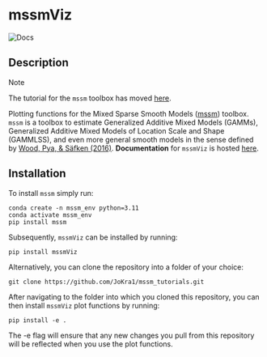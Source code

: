 # mssmViz

![Docs](https://github.com/jokra1/mssm_tutorials/actions/workflows/documentation.yml/badge.svg?branch=main)

## Description

> [!NOTE]
> The tutorial for the ``mssm`` toolbox has moved [here](https://jokra1.github.io/mssm/tutorial.html).

Plotting functions for the Mixed Sparse Smooth Models ([mssm](https://github.com/JoKra1/mssm)) toolbox. ``mssm`` is a toolbox to estimate Generalized Additive Mixed Models (GAMMs), Generalized Additive Mixed Models of Location Scale and Shape (GAMMLSS), and even more general smooth models in the sense defined by [Wood, Pya, & Säfken (2016)](https://doi.org/10.1080/01621459.2016.1180986). **Documentation** for ``mssmViz``  is hosted [here](https://jokra1.github.io/mssm_tutorials/index.html).

## Installation

To install ``mssm`` simply run:

```
conda create -n mssm_env python=3.11
conda activate mssm_env
pip install mssm
```

Subsequently, ``mssmViz`` can be installed by running:

```
pip install mssmViz
```

Alternatively, you can clone the repository into a folder of your choice:

```
git clone https://github.com/JoKra1/mssm_tutorials.git
```

After navigating to the folder into which you cloned this repository, you can then install `mssmViz` plot functions
by running:

```
pip install -e .
```

The -e flag will ensure that any new changes you pull from this repository will be reflected when you use the plot functions.